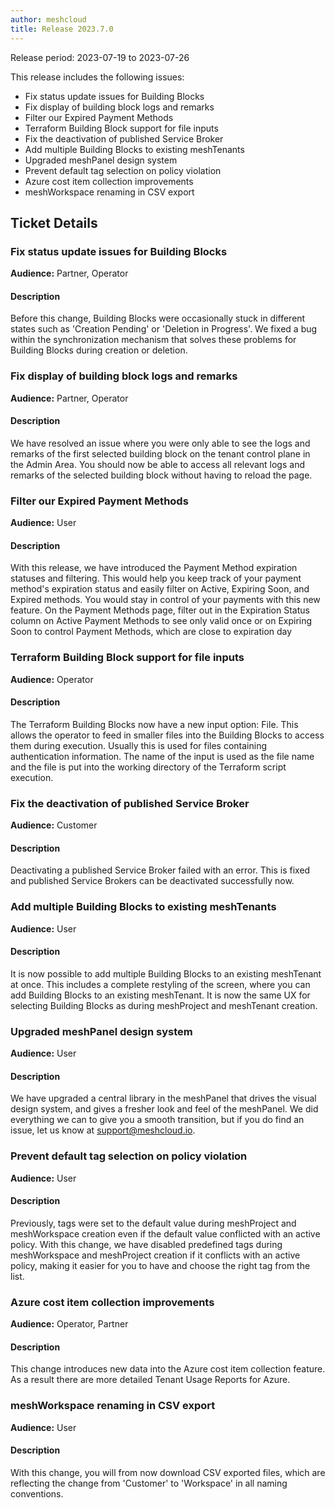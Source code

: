 ```yaml
---
author: meshcloud
title: Release 2023.7.0
---
```


Release period: 2023-07-19 to 2023-07-26

This release includes the following issues:
* Fix status update issues for Building Blocks
* Fix display of building block logs and remarks
* Filter our Expired Payment Methods
* Terraform Building Block support for file inputs
* Fix the deactivation of published Service Broker
* Add multiple Building Blocks to existing meshTenants
* Upgraded meshPanel design system
* Prevent default tag selection on policy violation
* Azure cost item collection improvements
* meshWorkspace renaming in CSV export
<!--truncate-->

## Ticket Details
### Fix status update issues for Building Blocks
**Audience:** Partner, Operator


#### Description
Before this change, Building Blocks were occasionally stuck in different states such as 'Creation Pending' 
or 'Deletion in Progress'. We fixed a bug within the synchronization mechanism that solves these problems for
Building Blocks during creation or deletion.

### Fix display of building block logs and remarks
**Audience:** Partner, Operator


#### Description
We have resolved an issue where you were only able to see the logs and remarks of the 
first selected building block on the tenant control plane in the Admin Area.
You should now be able to access all relevant logs and remarks of the selected building block without having to reload the page.

### Filter our Expired Payment Methods
**Audience:** User


#### Description
With this release, we have introduced the Payment Method expiration statuses and filtering. This would help you 
keep track of your payment method's expiration status and easily filter on Active, Expiring Soon, and Expired methods. 
You would stay in control of your payments with this new feature.
On the Payment Methods page, filter out in the Expiration Status column on Active Payment Methods to see 
only valid once or on Expiring Soon to control Payment Methods, which are close to expiration day

### Terraform Building Block support for file inputs
**Audience:** Operator


#### Description
The Terraform Building Blocks now have a new input option: File. This allows
the operator to feed in smaller files into the Building Blocks to access them
during execution. Usually this is used for files containing authentication
information. The name of the input is used as the file name and the file is
put into the working directory of the Terraform script execution.

### Fix the deactivation of published Service Broker
**Audience:** Customer


#### Description
Deactivating a published Service Broker failed with an error. This is fixed
and published Service Brokers can be deactivated successfully now.

### Add multiple Building Blocks to existing meshTenants
**Audience:** User


#### Description
It is now possible to add multiple Building Blocks to an existing meshTenant at once. This includes
a complete restyling of the screen, where you can add Building Blocks to an existing meshTenant. It is 
now the same UX for selecting Building Blocks as during meshProject and meshTenant creation.

### Upgraded meshPanel design system
**Audience:** User


#### Description
We have upgraded a central library in the meshPanel that drives the visual design system, and gives a fresher look and feel of the meshPanel. We did everything we can to give you a smooth transition, but if you do find an issue, let us know at support@meshcloud.io.

### Prevent default tag selection on policy violation
**Audience:** User


#### Description
Previously, tags were set to the default value during meshProject and meshWorkspace creation even 
if the default value conflicted with an active policy. With this change, we have disabled predefined 
tags during meshWorkspace and meshProject creation if it conflicts with an active policy, making it 
easier for you to have and choose the right tag from the list.

### Azure cost item collection improvements
**Audience:** Operator, Partner


#### Description
This change introduces new data into the Azure cost item collection feature. As a result
there are more detailed Tenant Usage Reports for Azure.

### meshWorkspace renaming in CSV export
**Audience:** User


#### Description
With this change, you will from now download CSV exported files, which are reflecting the change from 'Customer' to 'Workspace' in all naming conventions.

